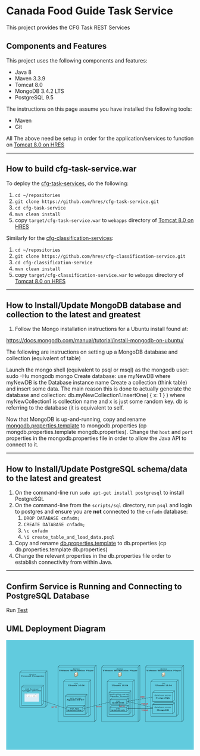 # Canada Food Guide Task Service

This project provides the CFG Task REST Services

## Components and Features

This project uses the following components and features:

* Java       8
* Maven      3.3.9
* Tomcat     8.0
* MongoDB    3.4.2 LTS
* PostgreSQL 9.5

The instructions on this page assume you have installed the following tools:

* Maven
* Git

All The above need be setup in order for the application/services to function on [Tomcat 8.0 on HRES]

---

## How to build cfg-task-service.war

To deploy the [cfg-task-services], do the following:

1. `cd ~/repositories`
2. `git clone https://github.com/hres/cfg-task-service.git`
3. `cd cfg-task-service`
4. `mvn clean install`
5. copy `target/cfg-task-service.war` to `webapps` directory of [Tomcat 8.0 on HRES]

Similarly for the [cfg-classification-services]:

1. `cd ~/repositories`
2. `git clone https://github.com/hres/cfg-classification-service.git`
3. `cd cfg-classification-service`
4. `mvn clean install`
5. copy `target/cfg-classification-service.war` to `webapps` directory of [Tomcat 8.0 on HRES]

---

## How to Install/Update MongoDB database and collection to the latest and greatest 
1.  Follow the Mongo installation instructions for a Ubuntu install found at:

https://docs.mongodb.com/manual/tutorial/install-mongodb-on-ubuntu/

The following are instructions on setting up a MongoDB database and collection (equivalent of table)

Launch the mongo shell (equivalent to psql or msql) as the mongodb user: sudo -Hu mongodb mongo
Create database: use myNewDB where myNewDB is the Database instance name
Create a collection (think table) and insert some data. The main reason this is done to actually generate the database and collection: db.myNewCollection1.insertOne( { x: 1 } ) where myNewCollection1 is collection name and x is just some random key. db is referring to the database (it is equivalent to self.

Now that MongoDB is up-and-running, copy and rename [mongodb.properties.template] to mongodb.properties (cp mongdb.properties.template mongdb.properties).  Change the `host` and `port` properties in the mongodb.properties file in order to allow the Java API to connect to it.

---

## How to Install/Update PostgreSQL schema/data to the latest and greatest

1. On the command-line run `sudo apt-get install postgresql` to install PostgreSQL
2. On the command-line from the `scripts/sql` directory, run `psql` and login to postgres and ensure you are **not** connected to the `cnfadm` database:
	1. `DROP DATABASE cnfadm;`
	2. `CREATE DATABASE cnfadm;`
	3. `\c cnfadm`
	4. `\i create_table_and_load_data.psql`
3. Copy and rename [db.properties.template] to db.properties (cp db.properties.template db.properties)
4. Change the relevant properties in the db.properties file order to establish connectivity from within Java.

---




## Confirm Service is Running and Connecting to PostgreSQL Database

Run [Test]

## UML Deployment Diagram

![UML Deployment Diagram](src/main/resources/UML-deployment-diagram.png "UML Deployment Diagram")

[//]: # (These are the references links used in the body of this note and get stripped out when the markdown processor does its thing.  There is no need to format nicely because it should not be seen.)

[install-mongodb-on-ubuntu]:        <https://docs.mongodb.com/manual/tutorial/install-mongodb-on-ubuntu/>
[cfg-task-services]:                <https://github.com/hres/cfg-task-service.git>
[cfg-classification-services]:      <https://github.com/hres/cfg-classification-service.git>
[Tomcat 8.0 on HRES]:               <https://java-dev.hres.ca>
[Test]:                             <https://java-dev.hres.ca/cfg-task-service/service/datasets/status>
[mongodb.properties.template]:      <https://github.com/hres/cfg-task-service/blob/master/src/main/java/ca/gc/ip346/util/mongodb.properties.template>
[db.properties.template]:           <https://github.com/hres/cfg-task-service/blob/master/src/main/java/ca/gc/ip346/util/db.properties.template>
